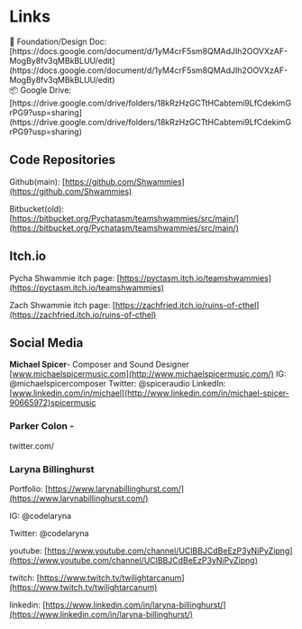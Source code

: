 # Links

<aside>
📜 Foundation/Design Doc: [https://docs.google.com/document/d/1yM4crF5sm8QMAdJIh2OOVXzAF-MogBy8fv3qMBkBLUU/edit](https://docs.google.com/document/d/1yM4crF5sm8QMAdJIh2OOVXzAF-MogBy8fv3qMBkBLUU/edit)

</aside>

<aside>
📦 Google Drive: [https://drive.google.com/drive/folders/18kRzHzGCTtHCabtemi9LfCdekimGrPG9?usp=sharing](https://drive.google.com/drive/folders/18kRzHzGCTtHCabtemi9LfCdekimGrPG9?usp=sharing)

</aside>

## Code Repositories

Github(main): [https://github.com/Shwammies](https://github.com/Shwammies)

 Bitbucket(old): [https://bitbucket.org/Pychatasm/teamshwammies/src/main/](https://bitbucket.org/Pychatasm/teamshwammies/src/main/)

## Itch.io

Pycha Shwammie itch page: [https://pyctasm.itch.io/teamshwammies](https://pyctasm.itch.io/teamshwammies)

Zach Shwammie itch page: [https://zachfried.itch.io/ruins-of-cthel](https://zachfried.itch.io/ruins-of-cthel)

## Social Media

**Michael Spicer**- Composer and Sound Designer
[www.michaelspicermusic.com](http://www.michaelspicermusic.com/)
IG: @michaelspicercomposer
Twitter: @spiceraudio
LinkedIn: [www.linkedin.com/in/michael](http://www.linkedin.com/in/michael-spicer-90665972)spicermusic

### Parker Colon -

twitter.com/

### Laryna Billinghurst

Portfolio: [https://www.larynabillinghurst.com/](https://www.larynabillinghurst.com/)

IG: @codelaryna

Twitter: @codelaryna

youtube: [https://www.youtube.com/channel/UClBBJCdBeEzP3yNiPyZipng](https://www.youtube.com/channel/UClBBJCdBeEzP3yNiPyZipng)

twitch: [https://www.twitch.tv/twilightarcanum](https://www.twitch.tv/twilightarcanum)

linkedin: [https://www.linkedin.com/in/laryna-billinghurst/](https://www.linkedin.com/in/laryna-billinghurst/)